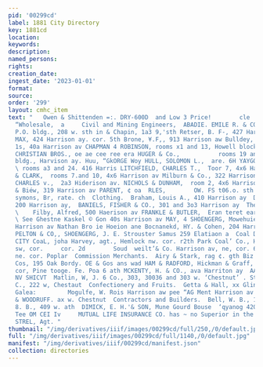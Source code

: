 ```yaml
---
pid: '00299cd'
label: 1881 City Directory
key: 1881cd
location: 
keywords: 
description: 
named_persons: 
rights: 
creation_date: 
ingest_date: '2023-01-01'
format: 
source: 
order: '299'
layout: cmhc_item
text: "   Owen & Shittenden =:. DRY-600D  and Low 3 Price!        cle  821  con     Cigars
  “Wholesale,  a     Civil and Mining Engineers,  ABADIE. EMILE R. & CO., basement
  P.O. bldg., 208 w. sth in & Chapin, 1a3 9,'sth Retser, B. F-, 427 Harrison av BOENMER,
  MAX, 424 Harrison ay. cor. 5th Brone, ¥.F,, 913 Harrison aw Bulldey, Fred G., room
  1s, 40a Harrison av CHAPMAN 4 ROBINSON, rooms x1 and 13, Howell block, S02 Har-
  CHRISTIAN BROS., oe ae cee ree era HUGER & Co.,           rooms 19 and ty P. O.
  bldg., Harvison ay. Huu, “GkORGE Woy HULL, SOLOMON L.,  are. 6H YAYGOX, GAD & CORNING,
  \ rooms a3 and 24. 416 Harris LITCHFIELD, CHARLES T.,  Toor 7, 4x6 Harrison av MCARDLE
  & CLARK,  rooms 7.and 10, 4x6 Harrison av Milburn & Co., 322 Harrison av MOORE,
  CHARLES v.,  2a3 Hiderison av. NICHOLS & DUNHAM,  room 2, 4x6 Harrison av        Page
  & Biéw, 319 Harrison av PARENT, ¢ oa  RLES,        OW. FS t06.o. sth STOWELL, ELLERY,
  symons, Br, rate. ch  Clothing.  Braham, Louis A., 410 Harrison ay  Dexter, GA.
  200 Harrison ay,  BANIELS, FISHER & CO., 301 and 3o3 Harrison ay  TheNorthwestem
  \    Filby, Alfred, 500 Haerison av FRANKLE & BUTLER,  Eran teret eared HERMAN BROS.
  \ See Ghestne Kaskel © Gon 40s Harrison av MAY, 4 SHOENGERG, Mowehuien J 3. 520%
  Harrison av Nathan Bro ie Hoeion ane Bocnanekd, HY. & Cohen, 204 Harrison av SANDS:
  PELTON & CO,, SHOENGERG, J. E. Strouster Samus 259 Elatiaon a  Coal Dealers.  CANON
  CITY CoaL, joha Harvey, agt., Hemlock nw. cor. r2th Park Coal’ Co., Harrison av.
  sw, cor.     cor. 2d        Soud  weilt’& Co. Harrison av, ne, cor. 6th and 6th
  ne. cor. Poplar  Commission Merchants.  Airy & Stark, rag ¢. gth Biz Andrew Ro2&
  Cos, 195 Oak Bordy. OE & Gos ans wad HAM & RADFORD, Hickman & Graff, Chestnut av,
  cor, Pine tooge. Fe. Poa 6 ath MCKENTY, H. & CO., ava Harriton ay  AAGISOH SNTUCTIBO
  NV SHICVT  Matlin, W, J. 6 Co., 303, 30036 and 303 w. ‘Chestnut’ . Stilwell, J.
  C., 222 w, Chestaut  Confectionery and Fruits.  Getta & Hall, xx Gline, R., 207
  Galea:         Mogulfe, W. Rois Harrison aw pee “AG Ment Harrison av  SPAULDING
  & WOODRUFF. ax w. Chestnut  Contractors and Builders.  Bell, W. B., 135 wath  Chainbers,
  8. B., 409 w. ath  DIMICK, E. H.'& SON, Mune Gourd Bouse  ‘qyanog 42040 “aay uospuzs
  Tee OM CEI Iv     MUTUAL LIFE INSURANCE CO. has ~ no Superior in the World. JOHN
  STREL, Agt. "
thumbnail: "/img/derivatives/iiif/images/00299cd/full/250,/0/default.jpg"
full: "/img/derivatives/iiif/images/00299cd/full/1140,/0/default.jpg"
manifest: "/img/derivatives/iiif/00299cd/manifest.json"
collection: directories
---
```

